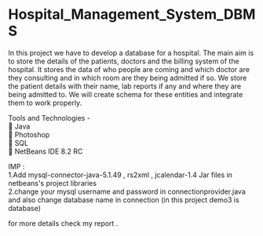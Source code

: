 # Hospital_Management_System_DBMS

In this project we have to develop a database for a hospital. The main aim is to store the details
of the patients, doctors and the billing system of the hospital. It stores the data of who people are
coming and which doctor are they consulting and in which room are they being admitted if so.
We store the patient details with their name, lab reports if any and where they are being admitted
to. We will create schema for these entities and integrate them to work properly.<br>

Tools and Technologies -<br>
 Java<br>
 Photoshop<br>
 SQL<br>
 NetBeans IDE 8.2 RC <br>


IMP :<br>
1.Add mysql-connector-java-5.1.49 , rs2xml , jcalendar-1.4 Jar files in netbeans's project libraries <br>
2.change your mysql username and password in connectionprovider.java and also change database name in connection (in this project demo3 is database)

for more details check my report .
